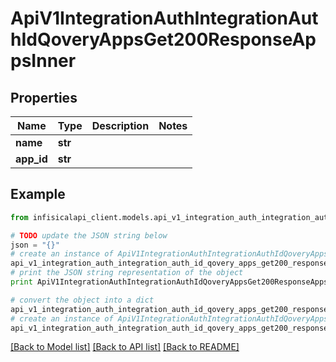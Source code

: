 # ApiV1IntegrationAuthIntegrationAuthIdQoveryAppsGet200ResponseAppsInner


## Properties
Name | Type | Description | Notes
------------ | ------------- | ------------- | -------------
**name** | **str** |  | 
**app_id** | **str** |  | 

## Example

```python
from infisicalapi_client.models.api_v1_integration_auth_integration_auth_id_qovery_apps_get200_response_apps_inner import ApiV1IntegrationAuthIntegrationAuthIdQoveryAppsGet200ResponseAppsInner

# TODO update the JSON string below
json = "{}"
# create an instance of ApiV1IntegrationAuthIntegrationAuthIdQoveryAppsGet200ResponseAppsInner from a JSON string
api_v1_integration_auth_integration_auth_id_qovery_apps_get200_response_apps_inner_instance = ApiV1IntegrationAuthIntegrationAuthIdQoveryAppsGet200ResponseAppsInner.from_json(json)
# print the JSON string representation of the object
print ApiV1IntegrationAuthIntegrationAuthIdQoveryAppsGet200ResponseAppsInner.to_json()

# convert the object into a dict
api_v1_integration_auth_integration_auth_id_qovery_apps_get200_response_apps_inner_dict = api_v1_integration_auth_integration_auth_id_qovery_apps_get200_response_apps_inner_instance.to_dict()
# create an instance of ApiV1IntegrationAuthIntegrationAuthIdQoveryAppsGet200ResponseAppsInner from a dict
api_v1_integration_auth_integration_auth_id_qovery_apps_get200_response_apps_inner_from_dict = ApiV1IntegrationAuthIntegrationAuthIdQoveryAppsGet200ResponseAppsInner.from_dict(api_v1_integration_auth_integration_auth_id_qovery_apps_get200_response_apps_inner_dict)
```
[[Back to Model list]](../README.md#documentation-for-models) [[Back to API list]](../README.md#documentation-for-api-endpoints) [[Back to README]](../README.md)


